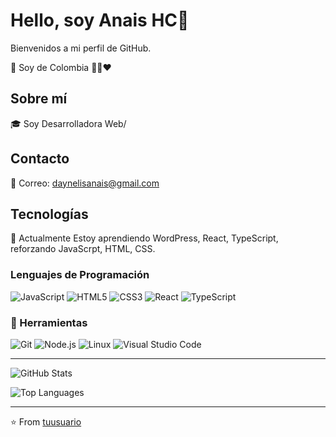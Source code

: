 # Hello, soy Anais HC👋

Bienvenidos a mi perfil de GitHub.

📍 Soy de Colombia 💛💙❤️

## Sobre mí

🎓 Soy Desarrolladora Web/

## Contacto

📧 Correo: [daynelisanais@gmail.com](daynelisanais@gmail.com)

<!--También podemos conectar a través de mi

[![LinkedIn](https://img.shields.io/badge/LinkedIn-%230077B5.svg?style=flat&logo=linkedin&logoColor=white)]()-->

## Tecnologías

🌱 Actualmente Estoy aprendiendo WordPress, React, TypeScript, reforzando JavaScrpt, HTML, CSS.

### Lenguajes de Programación

![JavaScript](https://img.shields.io/badge/JavaScript-%23323330.svg?style=flat&logo=javascript&logoColor=%23F7DF1E)
![HTML5](https://img.shields.io/badge/HTML5-%23E34F26.svg?style=flat&logo=html5&logoColor=white)
![CSS3](https://img.shields.io/badge/CSS3-%231572B6.svg?style=flat&logo=css3&logoColor=white)
![React](https://img.shields.io/badge/React-%2320232a.svg?style=flat&logo=react&logoColor=%2361DAFB)
![TypeScript](https://img.shields.io/badge/TypeScript-%23007ACC.svg?style=flat&logo=typescript&logoColor=white)

### 🔧 Herramientas

![Git](https://img.shields.io/badge/Git-%23F05033.svg?style=flat&logo=git&logoColor=white)
![Node.js](https://img.shields.io/badge/Node.js-6DA55F?style=flat&logo=node.js&logoColor=white)
![Linux](https://img.shields.io/badge/Linux-FCC624?style=flat&logo=linux&logoColor=black)
![Visual Studio Code](https://img.shields.io/badge/Visual%20Studio%20Code-0078d4.svg?style=flat&logo=visual-studio-code&logoColor=white)

---

![GitHub Stats](https://github-readme-stats.vercel.app/api?username=tuusuario&show_icons=true&theme=radical)

![Top Languages](https://github-readme-stats.vercel.app/api/top-langs/?username=tuusuario&layout=compact&theme=radical)

---

⭐️ From [tuusuario](https://github.com/Anais77777/Anais77777)
